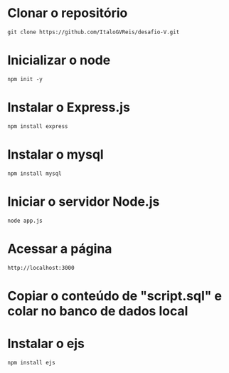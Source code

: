 # Clonar o repositório
`git clone https://github.com/ItaloGVReis/desafio-V.git`

# Inicializar o node
`npm init -y`

# Instalar o Express.js
`npm install express`

# Instalar o mysql
`npm install mysql`

# Iniciar o servidor Node.js
`node app.js`

# Acessar a página
`http://localhost:3000`

# Copiar o conteúdo de "script.sql" e colar no banco de dados local

# Instalar o ejs
`npm install ejs`


